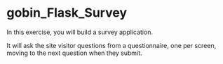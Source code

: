 # gobin_Flask_Survey

In this exercise, you will build a survey application.

It will ask the site visitor questions from a questionnaire, one per screen, moving to the next question when they submit.
